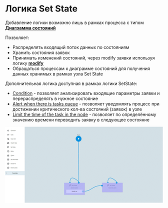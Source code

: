 # Логика Set State

Добавление логики возможно лишь в рамках процесса с типом **[Диаграмма состояний](../process_and_state/state_diagramm.md)**

Позволяет:
* Распределять входящий поток данных по состояниям
* Хранить состояния заявок
* Принимать изменений состояний, через modify заявки используя логику **[modify](logika_modify_task.md)**
* Обращаться процессам  к диаграмме состояний для получения данных хранимых в рамках узла Set State 


Дополнительная логика доступная в рамках логики SetState:
* [Condition](if.md) - позволяет анализировать входящие параметры заявки и перераспределять в нужное состояние
* [Alert when there is tasks queue](timer.md#tasks-limit) - позволяет уведомлять процесс при достижении критического кол-ва состояний (заявок) в узле 
* [Limit the time of the task in the node](timer.md#timer) - позволяет по определённому значению времени переводить заявку в следующее состояние


![Logic SetState](../img/process_and_state/setstate.gif)



